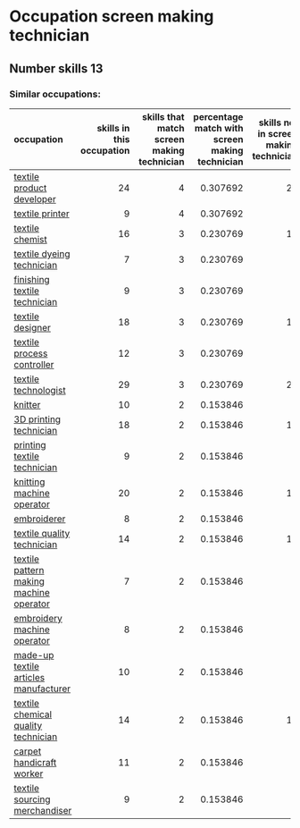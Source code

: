 # Occupation screen making technician
## Number skills 13
### Similar occupations:
| occupation                                                                            |   skills in this occupation |   skills that match screen making technician |   percentage match with screen making technician |   skills not in screen making technician |
|:--------------------------------------------------------------------------------------|----------------------------:|---------------------------------------------:|-------------------------------------------------:|-----------------------------------------:|
| [textile product developer](textile_product_developer.md)                             |                          24 |                                            4 |                                         0.307692 |                                       20 |
| [textile printer](textile_printer.md)                                                 |                           9 |                                            4 |                                         0.307692 |                                        5 |
| [textile chemist](textile_chemist.md)                                                 |                          16 |                                            3 |                                         0.230769 |                                       13 |
| [textile dyeing technician](textile_dyeing_technician.md)                             |                           7 |                                            3 |                                         0.230769 |                                        4 |
| [finishing textile technician](finishing_textile_technician.md)                       |                           9 |                                            3 |                                         0.230769 |                                        6 |
| [textile designer](textile_designer.md)                                               |                          18 |                                            3 |                                         0.230769 |                                       15 |
| [textile process controller](textile_process_controller.md)                           |                          12 |                                            3 |                                         0.230769 |                                        9 |
| [textile technologist](textile_technologist.md)                                       |                          29 |                                            3 |                                         0.230769 |                                       26 |
| [knitter](knitter.md)                                                                 |                          10 |                                            2 |                                         0.153846 |                                        8 |
| [3D printing technician](3D_printing_technician.md)                                   |                          18 |                                            2 |                                         0.153846 |                                       16 |
| [printing textile technician](printing_textile_technician.md)                         |                           9 |                                            2 |                                         0.153846 |                                        7 |
| [knitting machine operator](knitting_machine_operator.md)                             |                          20 |                                            2 |                                         0.153846 |                                       18 |
| [embroiderer](embroiderer.md)                                                         |                           8 |                                            2 |                                         0.153846 |                                        6 |
| [textile quality technician](textile_quality_technician.md)                           |                          14 |                                            2 |                                         0.153846 |                                       12 |
| [textile pattern making machine operator](textile_pattern_making_machine_operator.md) |                           7 |                                            2 |                                         0.153846 |                                        5 |
| [embroidery machine operator](embroidery_machine_operator.md)                         |                           8 |                                            2 |                                         0.153846 |                                        6 |
| [made-up textile articles manufacturer](made-up_textile_articles_manufacturer.md)     |                          10 |                                            2 |                                         0.153846 |                                        8 |
| [textile chemical quality technician](textile_chemical_quality_technician.md)         |                          14 |                                            2 |                                         0.153846 |                                       12 |
| [carpet handicraft worker](carpet_handicraft_worker.md)                               |                          11 |                                            2 |                                         0.153846 |                                        9 |
| [textile sourcing merchandiser](textile_sourcing_merchandiser.md)                     |                           9 |                                            2 |                                         0.153846 |                                        7 |
